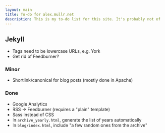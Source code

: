```yaml
---
layout: main
title: To-do for alex.mullr.net
description: This is my to-do list for this site. It's probably not of interest to you.
---
```


## Jekyll ##

- Tags need to be lowercase URLs, e.g. York
- Get rid of Feedburner?

### Minor ###

- Shortlink/canonical for blog posts (mostly done in Apache)

### Done ###

- Google Analytics
- RSS -> Feedburner (requires a "plain" template)
- Sass instead of CSS
- In `archive_yearly.html`, generate the list of years automatically
- In `blog/index.html`, include "a few random ones from the archive"
